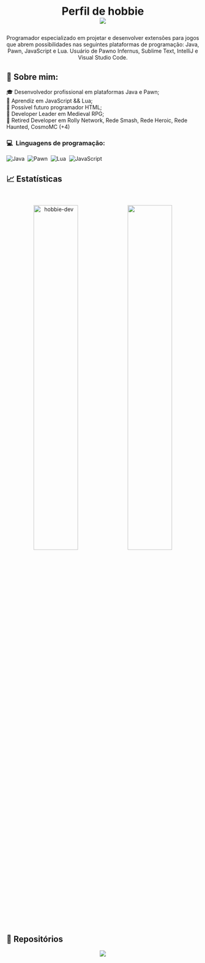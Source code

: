 # <p align="center">Perfil de hobbie<br /><img src="https://komarev.com/ghpvc/?username=hobbie-dev1619&color=blueviolet&style=flat-square&label=Profile+Views" /></p>
<p align="center">Programador especializado em projetar e desenvolver extensões para jogos que abrem possibilidades nas seguintes plataformas de programação: Java, Pawn, JavaScript e Lua. Usuário de Pawno Infernus, Sublime Text, IntelliJ e Visual Studio Code.</p>

## 🧑 Sobre mim:
<p>🎓 Desenvolvedor profissional em plataformas Java e Pawn;<br />
🌙 Aprendiz em JavaScript && Lua;<br />
🧩 Possível futuro programador HTML;<br />
🧱 Developer Leader em Medieval RPG;<br />
🧱 Retired Developer em Rolly Network, Rede Smash, Rede Heroic, Rede Haunted, CosmoMC (+4)</p>

### 💻 &nbsp;Linguagens de programação:
![Java](https://img.shields.io/badge/Java-purple?logo=java&logoColor=purple)&nbsp;
![Pawn](https://img.shields.io/badge/Pawn-purple?logo=pawn-script&logoColor=purple)&nbsp;
![Lua](https://img.shields.io/badge/-Lua-purple?logo=lua)&nbsp;
![JavaScript](https://img.shields.io/badge/-JavaScript-purple?logo=javascript)&nbsp;

## 📈 Estatísticas

<br/>
<p align="center">
  <img width="48%" src="https://github-readme-stats.vercel.app/api?username=hobbie-dev&count_private=true&theme=dark&show_icons=true" alt="hobbie-dev" />
  <img width="48%" src="https://github-readme-streak-stats.herokuapp.com/?user=hobbie-dev&hide_border=true&theme=dark&show_icons=true" />
</p>

## 📕 Repositórios

<p align="center">
	<a href="https://github.com/hobbie-dev/hobbie-dev/">
		<img align="center" src="https://github-readme-stats.vercel.app/api/pin/?username=hobbie-dev&repo=hobbie-dev&hide_border=true&theme=dark&show_icons=true" />
	</a>
</p>
